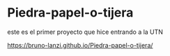 # Piedra-papel-o-tijera
este es el primer proyecto que hice entrando a la UTN

https://bruno-lanzi.github.io/Piedra-papel-o-tijera/
